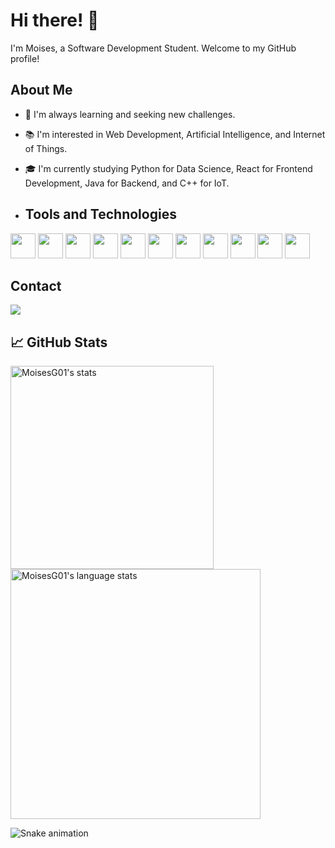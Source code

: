 # Hi there! 👋

I'm Moises, a Software Development Student. Welcome to my GitHub profile!

## About Me

- 🌱 I'm always learning and seeking new challenges.
- 📚 I'm interested in Web Development, Artificial Intelligence, and Internet of Things.
- 🎓 I'm currently studying Python for Data Science, React for Frontend Development, Java for Backend, and C++ for IoT.

- ## Tools and Technologies

<img loading="lazy" src="https://cdn.jsdelivr.net/gh/devicons/devicon@latest/icons/c/c-original.svg" width="40" height="40" /> <img loading="lazy" src="https://cdn.jsdelivr.net/gh/devicons/devicon@latest/icons/cplusplus/cplusplus-original.svg" width="40" height="40" /> <img loading="lazy" src="https://cdn.jsdelivr.net/gh/devicons/devicon@latest/icons/java/java-original-wordmark.svg" width="40" height="40" /> <img loading="lazy" src="https://cdn.jsdelivr.net/gh/devicons/devicon@latest/icons/spring/spring-original-wordmark.svg" width="40" height="40" /> <img loading="lazy" src="https://cdn.jsdelivr.net/gh/devicons/devicon@latest/icons/python/python-original-wordmark.svg" width="40" height="40" /> <img loading="lazy" src="https://cdn.jsdelivr.net/gh/devicons/devicon@latest/icons/mysql/mysql-original-wordmark.svg" width="40" height="40" /> <img loading="lazy" src="https://cdn.jsdelivr.net/gh/devicons/devicon@latest/icons/postgresql/postgresql-original-wordmark.svg" width="40" height="40" /> <img loading="lazy" src="https://cdn.jsdelivr.net/gh/devicons/devicon@latest/icons/postman/postman-original.svg" width="40" height="40" /> <img loading="lazy" src="https://cdn.jsdelivr.net/gh/devicons/devicon@latest/icons/insomnia/insomnia-original.svg" width="40" height="40" /> <img loading="lazy" src="https://cdn.jsdelivr.net/gh/devicons/devicon@latest/icons/git/git-original.svg" width="40" height="40" /> <img loading="lazy" src="https://cdn.jsdelivr.net/gh/devicons/devicon@latest/icons/github/github-original.svg" width="40" height="40" />

## Contact

<div>
<a href="https://www.linkedin.com/in/moisesgonçalves" target="_blank"><img src="https://img.shields.io/badge/-LinkedIn-%230077B5?style=for-the-badge&logo=linkedin&logoColor=white" target="_blank"></a>   
</div>

<div align="left">
  <h2> &#x1f4c8; GitHub Stats </h2>
  <img width="325em" src="https://github-readme-stats-sigma-five.vercel.app/api/top-langs/?username=MoisesG01&layout=compact&theme=dark&count_private=true&hide_border=true" alt="MoisesG01's stats"/>
  <img width="400em" src="https://github-readme-stats-sigma-five.vercel.app/api?username=MoisesG01&theme=dark&show_icons=true&count_private=true&hide_border=true"  alt="MoisesG01's language stats"/>
</div>


![Snake animation](https://github.com/MoisesG01/MoisesG01/blob/output/github-contribution-grid-snake.svg)
